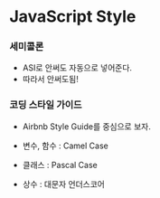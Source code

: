 # JavaScript Style

### 세미콜론

- ASI로 안써도 자동으로 넣어준다.
- 따라서 안써도됨!



### 코딩 스타일 가이드

- Airbnb Style Guide를 중심으로 보자.

- 변수, 함수 : Camel Case
- 클래스 : Pascal Case
- 상수 : 대문자 언더스코어
